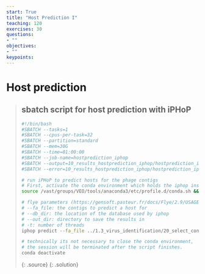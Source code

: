 ```yaml
---
start: True
title: "Host Prediction I"
teaching: 120
exercises: 30
questions:
- ""
objectives:
- ""
keypoints:
---
```


# Host prediction

> ## sbatch script for host prediction with iPHoP
> ```bash
> #!/bin/bash
> #SBATCH --tasks=1
> #SBATCH --cpus-per-task=32
> #SBATCH --partition=standard
> #SBATCH --mem=30G
> #SBATCH --time=01:00:00
> #SBATCH --job-name=hostprediction_iphop
> #SBATCH --output=10_results_hostprediction_iphop/hostprediction_iphop.slurm.%j.out
> #SBATCH --error=10_results_hostprediction_iphop/hostprediction_iphop.slurm.%j.err
> 
> # run iPHoP to predict hosts for the phage contigs
> # First, activate the conda environment which holds the iphop installation on draco:
> source /vast/groups/VEO/tools/anaconda3/etc/profile.d/conda.sh && conda activate iphop_v1.3.3
> 
> # flye parameters (https://gensoft.pasteur.fr/docs/Flye/2.9/USAGE.html)
> # --fa_file: the contigs to predict a host for
> # --db_dir: the location of the database used by iphop
> # --out_dir: directory to save the results in
> # -t: number of threads
> iphop predict --fa_file ../1.3_virus_identification/20_select_contigs/phage_contigs.fasta --db_dir /work/groups/VEO/databases/iphop/v20240325/Aug_2023_pub_rw/ --out_dir 10_results_hostprediction_iphop -t 30
> 
> # technically its not necessary to close the conda environment, 
> # the session will be terminated after the script finishes.
> conda deactivate
>```
> {: .source}
{: .solution}
